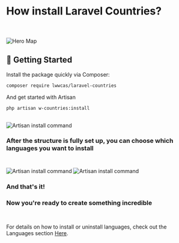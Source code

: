 # How install Laravel Countries?

<img src="/assets/hero-map.webp" alt="Hero Map" style="padding-top:35px;">

## 🚀 Getting Started

Install the package quickly via Composer:

```sh
composer require lwwcas/laravel-countries

```

And get started with Artisan

```sh
php artisan w-countries:install

```

<img src="/assets/terminal-install-command.png" alt="Artisan install command" style="padding-top:15px;">

### After the structure is fully set up, you can choose which languages you want to install

<img src="/assets/terminal-install-command-1.png" alt="Artisan install command" style="padding-top:25px;">
<img src="/assets/terminal-install-command-2.png" alt="Artisan install command" style="padding-top:25px;">

### And that's it!
### Now you're ready to create something incredible

<div class="tip custom-block" style="padding-top: 15px">

For details on how to install or uninstall languages, check out the Languages section [Here](/introduction/available-languages#⚙%EF%B8%8F-language-management-features).

</div>
